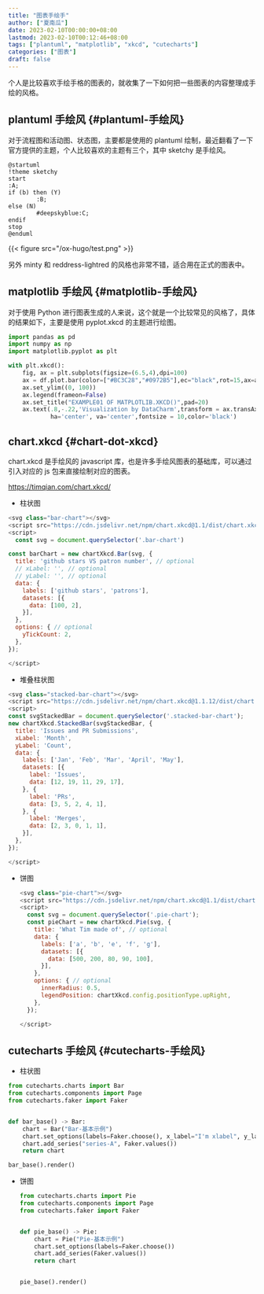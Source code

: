 ```yaml
---
title: "图表手绘手"
author: ["夏南瓜"]
date: 2023-02-10T00:00:00+08:00
lastmod: 2023-02-10T00:12:46+08:00
tags: ["plantuml", "matplotlib", "xkcd", "cutecharts"]
categories: ["图表"]
draft: false
---
```


个人是比较喜欢手绘手格的图表的，就收集了一下如何把一些图表的内容整理成手绘的风格。


## plantuml 手绘风 {#plantuml-手绘风}

对于流程图和活动图、状态图，主要都是使用的 plantuml 绘制，最近翻看了一下官方提供的主题，个人比较喜欢的主题有三个，其中 sketchy 是手绘风。

```plantuml
@startuml
!theme sketchy
start
:A;
if (b) then (Y)
        :B;
else (N)
        #deepskyblue:C;
endif
stop
@enduml
```

{{< figure src="/ox-hugo/test.png" >}}

另外 minty 和 reddress-lightred 的风格也非常不错，适合用在正式的图表中。


## matplotlib 手绘风 {#matplotlib-手绘风}

对于使用 Python 进行图表生成的人来说，这个就是一个比较常见的风格了，具体的结果如下，主要是使用 pyplot.xkcd 的主题进行绘图。

```python
import pandas as pd
import numpy as np
import matplotlib.pyplot as plt

with plt.xkcd():
    fig, ax = plt.subplots(figsize=(6.5,4),dpi=100)
    ax = df.plot.bar(color=["#BC3C28","#0972B5"],ec="black",rot=15,ax=ax)
    ax.set_ylim((0, 100))
    ax.legend(frameon=False)
    ax.set_title("EXAMPLE01 OF MATPLOTLIB.XKCD()",pad=20)
    ax.text(.8,-.22,'Visualization by DataCharm',transform = ax.transAxes,
            ha='center', va='center',fontsize = 10,color='black')
```


## chart.xkcd {#chart-dot-xkcd}

chart.xkcd 是手绘风的 javascript 库，也是许多手绘风图表的基础库，可以通过引入对应的 js 包来直接绘制对应的图表。

<https://timqian.com/chart.xkcd/>

-   柱状图

<!--listend-->

```javascript
<svg class="bar-chart"></svg>
<script src="https://cdn.jsdelivr.net/npm/chart.xkcd@1.1/dist/chart.xkcd.min.js"></script>
<script>
  const svg = document.querySelector('.bar-chart')

const barChart = new chartXkcd.Bar(svg, {
  title: 'github stars VS patron number', // optional
  // xLabel: '', // optional
  // yLabel: '', // optional
  data: {
    labels: ['github stars', 'patrons'],
    datasets: [{
      data: [100, 2],
    }],
  },
  options: { // optional
    yTickCount: 2,
  },
});

</script>
```

-   堆叠柱状图

<!--listend-->

```javascript
<svg class="stacked-bar-chart"></svg>
<script src="https://cdn.jsdelivr.net/npm/chart.xkcd@1.1.12/dist/chart.xkcd.min.js"></script>
<script>
const svgStackedBar = document.querySelector('.stacked-bar-chart');
new chartXkcd.StackedBar(svgStackedBar, {
  title: 'Issues and PR Submissions',
  xLabel: 'Month',
  yLabel: 'Count',
  data: {
    labels: ['Jan', 'Feb', 'Mar', 'April', 'May'],
    datasets: [{
      label: 'Issues',
      data: [12, 19, 11, 29, 17],
    }, {
      label: 'PRs',
      data: [3, 5, 2, 4, 1],
    }, {
      label: 'Merges',
      data: [2, 3, 0, 1, 1],
    }],
  },
});

</script>
```

-   饼图
    ```javascript
    <svg class="pie-chart"></svg>
    <script src="https://cdn.jsdelivr.net/npm/chart.xkcd@1.1/dist/chart.xkcd.min.js"></script>
    <script>
      const svg = document.querySelector('.pie-chart');
      const pieChart = new chartXkcd.Pie(svg, {
        title: 'What Tim made of', // optional
        data: {
          labels: ['a', 'b', 'e', 'f', 'g'],
          datasets: [{
            data: [500, 200, 80, 90, 100],
          }],
        },
        options: { // optional
          innerRadius: 0.5,
          legendPosition: chartXkcd.config.positionType.upRight,
        },
      });

    </script>
    ```


## cutecharts 手绘风 {#cutecharts-手绘风}

-   柱状图

<!--listend-->

```python
from cutecharts.charts import Bar
from cutecharts.components import Page
from cutecharts.faker import Faker


def bar_base() -> Bar:
    chart = Bar("Bar-基本示例")
    chart.set_options(labels=Faker.choose(), x_label="I'm xlabel", y_label="I'm ylabel")
    chart.add_series("series-A", Faker.values())
    return chart

bar_base().render()
```

-   饼图
    ```python
    from cutecharts.charts import Pie
    from cutecharts.components import Page
    from cutecharts.faker import Faker


    def pie_base() -> Pie:
        chart = Pie("Pie-基本示例")
        chart.set_options(labels=Faker.choose())
        chart.add_series(Faker.values())
        return chart


    pie_base().render()
    ```
